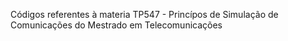 Códigos referentes à materia TP547 - Princípos de Simulação de Comunicações do Mestrado em Telecomunicações
